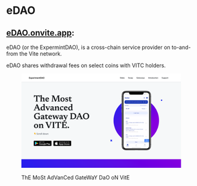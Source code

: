 # eDAO

## [eDAO.onvite.app](https://edao.onvite.app):

eDAO (or the ExpermintDAO), is a cross-chain service provider on to-and-from the Vite network.

eDAO shares withdrawal fees on select coins with VITC holders.

<figure><img src="../.gitbook/assets/Screen Capture 2022-09-06 at 20.16.31.png" alt=""><figcaption><p>ThE MoSt AdVanCed GateWaY DaO oN VitE</p></figcaption></figure>
